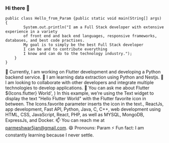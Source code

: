 ### Hi there 👋

```
public class Hello_from_Param {public static void main(String[] args) { 
        System.out.println("I am a Full Stack developer with extensive experience in a variety 
        of front end and back end languages, responsive frameworks, databases, and best code practises.
        My goal is to simply be the best Full Stack developer 
        I can be and to contribute everything 
        I know and can do to the technology industry.");
    }
}
```

🔭 Currently, I am working on Flutter development and developing a Python backend service.
🌱 I am learning data extraction using Python and Nestjs.
👯 I am looking to collaborate with other developers and integrate multiple technologies to develop applications.
💬 You can ask me about Flutter ${Icons.flutter} World',
)
In this example, we're using the Text widget to display the text "Hello Flutter World" with the Flutter favorite icon in between. The Icons.favorite parameter inserts the icon in the text., ReactJs, app development, Fast API, Python, Java, C, C++, web development using HTML, CSS, JavaScript, React, PHP, as well as MYSQL, MongoDB, ExpressJs, and Docker.
📫 You can reach me at parmeshwar5jan@gmail.com.
😄 Pronouns: Param
⚡ Fun fact: I am constantly learning because I never settle.

###


